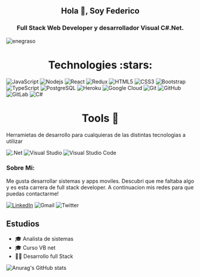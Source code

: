 <h2 align="center">Hola 👋, Soy Federico</h2>
<h3 align="center">Full Stack Web Developer y desarrollador Visual C#.Net.</h3>

<p align="left"><img src="https://komarev.com/ghpvc/?username=enegraso&label=Profile%20views&color=0e75b6&style=flat" alt="enegraso" /> </p>

<h1 align='center'>Technologies :stars: </h1>

![JavaScript](https://img.shields.io/badge/-JavaScript-black?style=flat-square&logo=javascript)
![Nodejs](https://img.shields.io/badge/-Nodejs-black?style=flat-square&logo=Node.js)
![React](https://img.shields.io/badge/-React-black?style=flat-square&logo=react)
![Redux](https://img.shields.io/badge/-Redux-black?style=flat-square&logo=redux)
![HTML5](https://img.shields.io/badge/-HTML5-E34F26?style=flat-square&logo=html5&logoColor=white)
![CSS3](https://img.shields.io/badge/-CSS3-1572B6?style=flat-square&logo=css3)
![Bootstrap](https://img.shields.io/badge/-Bootstrap-563D7C?style=flat-square&logo=bootstrap)
![TypeScript](https://img.shields.io/badge/-TypeScript-007ACC?style=flat-square&logo=typescript)
![PostgreSQL](https://img.shields.io/badge/-PostgreSQL-336791?style=flat-square&logo=postgresql)
![Heroku](https://img.shields.io/badge/-Heroku-430098?style=flat-square&logo=heroku)
![Google Cloud](https://img.shields.io/badge/Google%20Cloud-black?style=flat-square&logo=google-cloud)
![Git](https://img.shields.io/badge/-Git-black?style=flat-square&logo=git)
![GitHub](https://img.shields.io/badge/-GitHub-181717?style=flat-square&logo=github)
![GitLab](https://img.shields.io/badge/-GitLab-FCA121?style=flat-square&logo=gitlab)
![C#](https://img.shields.io/badge/c%23-%23239120.svg?style=for-the-badge&logo=c-sharp&logoColor=white)
<p></p>

<h1 align='center'>Tools 🔧</h1>

Herramietas de desarrollo para cualquieras de las distintas tecnologias a utilizar

![.Net](https://img.shields.io/badge/.NET-5C2D91?style=for-the-badge&logo=.net&logoColor=white)
![Visual Studio](https://img.shields.io/badge/VisualStudio-5C2D91.svg?style=for-the-badge&logo=visual-studio&logoColor=white)
![Visual Studio Code](https://img.shields.io/badge/VisualStudioCode-0078d7.svg?style=for-the-badge&logo=visual-studio-code&logoColor=white)

### Sobre Mi:

Me gusta desarrollar sistemas y apps moviles. Descubri que me faltaba algo y es esta carrera de full stack developer. A continuacion mis redes para que puedas contactarme!

[![LinkedIn](https://img.shields.io/badge/LinkedIn-0077B5?style=for-the-badge&logo=linkedin&logoColor=white)](https://www.linkedin.com/in/federico-ortiz-full-stack/)
![Gmail](https://img.shields.io/badge/Gmail-D14836?style=for-the-badge&logo=gmail&logoColor=white)
![Twitter](https://img.shields.io/badge/<handle>-%231DA1F2.svg?style=for-the-badge&logo=Twitter&logoColor=white)

## Estudios
* 🎓 Analista de sistemas 
* 🎓 Curso VB net
* 👨‍💻 Desarrollo full Stack


![Anurag's GitHub stats](https://github-readme-stats.vercel.app/api?username=enegraso&show_icons=true&theme=dark)
